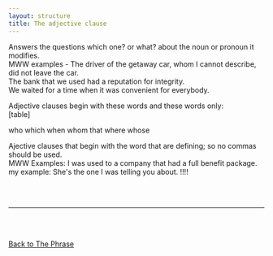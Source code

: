 ```yaml
---
layout: structure
title: The adjective clause
---
```


Answers the questions which one? or what? about the noun or pronoun it modifies.  
MWW examples - The driver of the getaway car, whom I cannot describe, did not leave the car.  
The bank that we used had a reputation for integrity.  
We waited for a time when it was convenient for everybody.  

Adjective clauses begin with these words and these words only:  
[table]

who which when
whom that where
whose 


Ajective clauses that begin with the word that are defining; so no commas should be used.  
MWW Examples: 
I was used to a company that had a full benefit package.  
my example: She's the one I was telling you about. !!!!   

<br/>
<br/>

---

<br/>
<br/>

[Back to The Phrase]({{site.baseurl}}/structures/the-phrase)